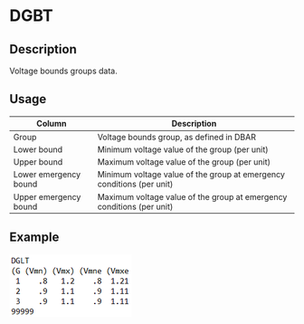 # DGBT
## Description
Voltage bounds groups data.
## Usage
Column   |   Description
---   |   ---
 Group    |   Voltage bounds group, as defined in DBAR
 Lower bound    |   Minimum voltage value of the group (per unit)
 Upper bound    |   Maximum voltage value of the group (per unit)
 Lower emergency bound    |   Minimum voltage value of the group at emergency conditions (per unit)
 Upper emergency bound    |   Maximum voltage value of the group at emergency conditions (per unit)
 ## Example
![Alt text](assets/DGLT.png)